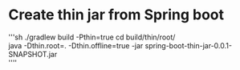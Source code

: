 # Create thin jar from Spring boot

'''sh
./gradlew build -Pthin=true
cd build/thin/root/   
java -Dthin.root=. -Dthin.offline=true -jar spring-boot-thin-jar-0.0.1-SNAPSHOT.jar   
''''
